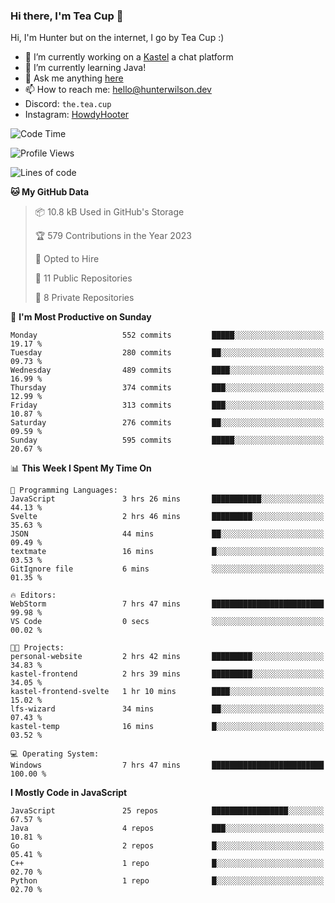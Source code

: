 ### Hi there, I'm Tea Cup 👋 

Hi, I'm Hunter but on the internet, I go by Tea Cup :)

- 🔭 I’m currently working on a [Kastel](https://github.com/KastelApp) a chat platform
- 🌱 I’m currently learning Java!
- 💬 Ask me anything [here](https://github.com/TheTeaCup/TheTeaCup/issues)
- 📫 How to reach me: [hello@hunterwilson.dev](mailto:hello@hunterwilson.dev)
- Discord: `the.tea.cup`
- Instagram: [HowdyHooter](https://instagram.com/HowdyHooter)

<!--START_SECTION:waka-->
![Code Time](http://img.shields.io/badge/Code%20Time-337%20hrs%2035%20mins-blue)

![Profile Views](http://img.shields.io/badge/Profile%20Views-0-blue)

![Lines of code](https://img.shields.io/badge/From%20Hello%20World%20I%27ve%20Written-825.6%20thousand%20lines%20of%20code-blue)

**🐱 My GitHub Data** 

> 📦 10.8 kB Used in GitHub's Storage 
 > 
> 🏆 579 Contributions in the Year 2023
 > 
> 💼 Opted to Hire
 > 
> 📜 11 Public Repositories 
 > 
> 🔑 8 Private Repositories 
 > 
📅 **I'm Most Productive on Sunday** 

```text
Monday                   552 commits         █████░░░░░░░░░░░░░░░░░░░░   19.17 % 
Tuesday                  280 commits         ██░░░░░░░░░░░░░░░░░░░░░░░   09.73 % 
Wednesday                489 commits         ████░░░░░░░░░░░░░░░░░░░░░   16.99 % 
Thursday                 374 commits         ███░░░░░░░░░░░░░░░░░░░░░░   12.99 % 
Friday                   313 commits         ███░░░░░░░░░░░░░░░░░░░░░░   10.87 % 
Saturday                 276 commits         ██░░░░░░░░░░░░░░░░░░░░░░░   09.59 % 
Sunday                   595 commits         █████░░░░░░░░░░░░░░░░░░░░   20.67 % 
```


📊 **This Week I Spent My Time On** 

```text
💬 Programming Languages: 
JavaScript               3 hrs 26 mins       ███████████░░░░░░░░░░░░░░   44.13 % 
Svelte                   2 hrs 46 mins       █████████░░░░░░░░░░░░░░░░   35.63 % 
JSON                     44 mins             ██░░░░░░░░░░░░░░░░░░░░░░░   09.49 % 
textmate                 16 mins             █░░░░░░░░░░░░░░░░░░░░░░░░   03.53 % 
GitIgnore file           6 mins              ░░░░░░░░░░░░░░░░░░░░░░░░░   01.35 % 

🔥 Editors: 
WebStorm                 7 hrs 47 mins       █████████████████████████   99.98 % 
VS Code                  0 secs              ░░░░░░░░░░░░░░░░░░░░░░░░░   00.02 % 

🐱‍💻 Projects: 
personal-website         2 hrs 42 mins       █████████░░░░░░░░░░░░░░░░   34.83 % 
kastel-frontend          2 hrs 39 mins       █████████░░░░░░░░░░░░░░░░   34.05 % 
kastel-frontend-svelte   1 hr 10 mins        ████░░░░░░░░░░░░░░░░░░░░░   15.02 % 
lfs-wizard               34 mins             ██░░░░░░░░░░░░░░░░░░░░░░░   07.43 % 
kastel-temp              16 mins             █░░░░░░░░░░░░░░░░░░░░░░░░   03.52 % 

💻 Operating System: 
Windows                  7 hrs 47 mins       █████████████████████████   100.00 % 
```

**I Mostly Code in JavaScript** 

```text
JavaScript               25 repos            █████████████████░░░░░░░░   67.57 % 
Java                     4 repos             ███░░░░░░░░░░░░░░░░░░░░░░   10.81 % 
Go                       2 repos             █░░░░░░░░░░░░░░░░░░░░░░░░   05.41 % 
C++                      1 repo              █░░░░░░░░░░░░░░░░░░░░░░░░   02.70 % 
Python                   1 repo              █░░░░░░░░░░░░░░░░░░░░░░░░   02.70 % 
```




<!--END_SECTION:waka-->
